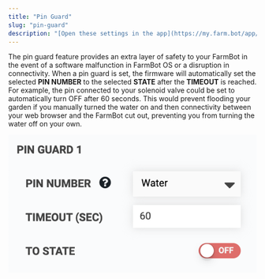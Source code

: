 ```yaml
---
title: "Pin Guard"
slug: "pin-guard"
description: "[Open these settings in the app](https://my.farm.bot/app/designer/settings?highlight=pin_guard)"
---
```


The pin guard feature provides an extra layer of safety to your FarmBot in the event of a software malfunction in FarmBot OS or a disruption in connectivity. When a pin guard is set, the firmware will automatically set the selected **PIN NUMBER** to the selected **STATE** after the **TIMEOUT** is reached. For example, the pin connected to your solenoid valve could be set to automatically turn <span class="fb-peripheral-off">OFF</span> after 60 seconds. This would prevent flooding your garden if you manually turned the water on and then connectivity between your web browser and the FarmBot cut out, preventing you from turning the water off on your own.

![Screen Shot 2020-05-12 at 9.58.34 AM.png](_images/Screen_Shot_2020-05-12_at_9.58.34_AM.png)

